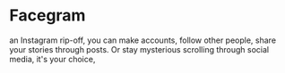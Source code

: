 # Facegram
 an Instagram rip-off, you can make accounts, follow other people, share your stories through posts. Or stay mysterious scrolling through social media, it's your choice,

